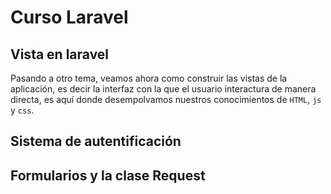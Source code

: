 # Curso Laravel

## Vista en laravel

Pasando a otro tema, veamos ahora como construir las vistas de la aplicación, es decir la interfaz con la que el usuario interactura de manera directa, es aquí donde desempolvamos nuestros conocimientos de `HTML`, `js` y `css`.

<!-- Bien se podría usar la documentación en esta parte -->

## Sistema de autentificación

## Formularios y la clase Request

